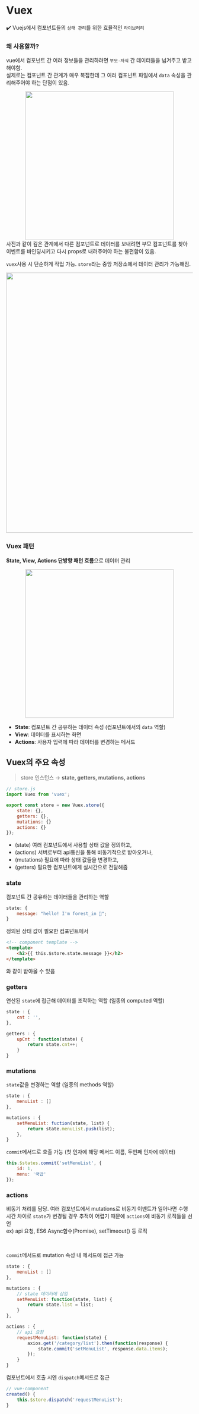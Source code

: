 # Vuex
✔️
Vuejs에서 컴포넌트들의 `상태 관리`를 위한 효율적인 `라이브러리`   

### 왜 사용할까?
vue에서 컴포넌트 간 여러 정보들을 관리하려면 `부모-자식` 간 데이터들을 넘겨주고 받고 해야함.  
실제로는 컴포넌트 간 관계가 매우 복잡한데 그 여러 컴포넌트 파일에서 `data` 속성을 관리해주어야 하는 단점이 있음.   

<div align="center">
    <img src="https://github.com/marybin99/CS/assets/110241993/1949b719-9e48-419b-b6ba-76ef04859239" width="400"/>
</div>
사진과 같이 깊은 관계에서 다른 컴포넌트로 데이터를 보내려면 부모 컴포넌트를 찾아 이벤트를 바인딩시키고 다시 props로 내려주어야 하는 불편함이 있음.   

`vuex`사용 시 단순하게 작업 가능. `store`라는 중앙 저장소에서 데이터 관리가 가능해짐.   

<div align="center">
    <img src="https://github.com/marybin99/CS/assets/110241993/5c32583e-20ba-4bbf-b8f7-a2d2134078b7" width="700"/>
</div>

### Vuex 패턴
<b>State, View, Actions 단방향 패턴 흐름</b>으로 데이터 관리   

<div align="center">
    <img src="https://github.com/marybin99/CS/assets/110241993/0c60c655-ae2a-4f33-8d70-9f73e9b213e5" width="400"/>
</div>

- **State**: 컴포넌트 간 공유하는 데이터 속성 (컴포넌트에서의 `data` 역할)
- **View**: 데이터를 표시하는 화면
- **Actions**: 사용자 입력에 따라 데이터를 변경하는 메서드

## Vuex의 주요 속성
> store 인스턴스 → **state, getters, mutations, actions**

```js
// store.js
import Vuex from 'vuex';

export const store = new Vuex.store({
    state: {},
    getters: {},
    mutations: {}
    actions: {}
});
```
- (state) 여러 컴포넌트에서 사용할 상태 값을 정의하고,   
- (actions) 서버로부터 api통신을 통해 비동기적으로 받아오거나,  
- (mutations) 필요에 따라 상태 값들을 변경하고,  
- (getters) 필요한 컴포넌트에게 실시간으로 전달해줌   

### state
컴포넌트 간 공유하는 데이터들을 관리하는 역할

```js
state: {
    message: "hello! I'm forest_in 🌳";
}
```

정의된 상태 값이 필요한 컴포넌트에서

```html
<!-- component template -->
<template>
    <h2>{{ this.$store.state.message }}</h2>
</template>
```
와 같이 받아올 수 있음

### getters
연산된 `state`에 접근해 데이터를 조작하는 역할 (일종의 computed 역할)

```js
state : {
    cnt : '',
},

getters : {
    upCnt : function(state) {
        return state.cnt++;
    }
}
```

### mutations
`state`값을 변경하는 역할 (일종의 methods 역할)

```js
state : {
    menuList : []
},

mutations : {
    setMenuList: fuction(state, list) {
        return state.menuList.push(list);
    },
}
```

`commit`메서드로 호출 가능 (첫 인자에 해당 메서드 이름, 두번째 인자에 데이터)

```js
this.$states.commit('setMenuList', {
    id: 1,
    menu: '국밥'
});
```

### actions
비동기 처리를 담당. 여러 컴포넌트에서 mutations로 비동기 이벤트가 일어나면 수행 시간 차이로 `state`가 변경될 경우 추적이 어렵기 때문에 `actions`에 비동기 로직들을 선언   
 ex) api 요청, ES6 Async함수(Promise), setTimeout() 등 로직

<br>

`commit`메서드로 mutation 속성 내 메서드에 접근 가능

```js
state : {
    menuList : []
},

mutations : {
    // state 데이터에 삽입
    setMenuList: function(state, list) {
        return state.list = list;
    }
},

actions : {
    // api 요청
    requestMenuList: function(state) {
        axios.get('/category/list').then(function(response) {
            state.commit('setMenuList', response.data.items);
        });
    }
}
```

컴포넌트에서 호출 시엔 `dispatch`메서드로 접근

```js
// vue-component
created() {
    this.$store.dispatch('requestMenuList');
}
```
